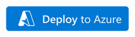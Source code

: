 [![Deploy To Azure](https://raw.githubusercontent.com/Azure/azure-quickstart-templates/master/1-CONTRIBUTION-GUIDE/images/deploytoazure.svg?sanitize=true)]([https://portal.azure.com/#create/Microsoft.Template/uri/https%3A%2F%2Fraw.githubusercontent.com%2FAzure%2Fazure-quickstart-templates%2Fmaster%2Fquickstarts%2Fmicrosoft.web%2Ffunction-app-storage-private-endpoints%2Fazuredeploy.json](https://raw.githubusercontent.com/macavall/testdeploy/main/queueTrigger.json))
